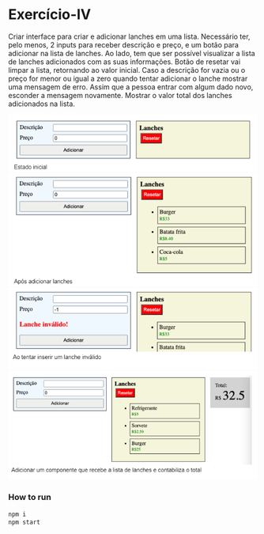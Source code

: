 # Exercício-IV

Criar interface para criar e adicionar lanches em uma lista.
Necessário ter, pelo menos, 2 inputs para receber descrição e preço, e um botão para adicionar na lista de lanches.
Ao lado, tem que ser possível visualizar a lista de lanches adicionados com as suas informações.
Botão de resetar vai limpar a lista, retornando ao valor inicial.
Caso a descrição for vazia ou o preço for menor ou igual a zero quando tentar adicionar o lanche mostrar uma mensagem de erro. Assim que a pessoa entrar com algum dado novo, esconder a mensagem novamente.
Mostrar o valor total dos lanches adicionados na lista.

![estado inicial](./imgs/estadoinicial.png)
![Após adicionar](./imgs/aposadicionarlanches.png)
![Ao tentar fazer um insert inválido](./imgs/aoinserirumlancheinvalido.png)
![Componente que recebe uma lista e contabiliza o total](./imgs/adicionarumcomponente.png)

### How to run

```
npm i
npm start
```